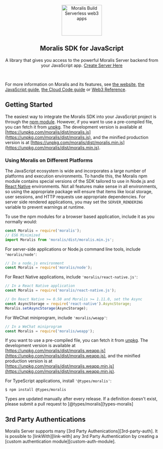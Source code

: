 <p align="center">
    <a href="https://moralis.io">
    <img width="132" height="101" src="https://moralis.io/wp-content/uploads/2021/01/logo.png" class="attachment-full size-full" alt="Moralis Build Serverless web3 apps" loading="lazy" /></a>
</p>

<h2 align="center">Moralis SDK for JavaScript</h2>

<p align="center">
    A library that gives you access to the powerful Moralis Server backend from your JavaScript app. <a href="https://moralis.io">Create Server Here</a>
</p>

<br>

For more information on Moralis and its features, see [the website](https://moralis.io), [the JavaScript guide](https://docs.moralis.io), [the Cloud Code guide](https://docs.moralis.io/moralis-server/cloud-code) or [Web3 Reference](https://docs.moralis.io/moralis-server/web3-sdk/intro).

## Getting Started

The easiest way to integrate the Moralis SDK into your JavaScript project is through the [npm module](https://npmjs.org/moralis).
However, if you want to use a pre-compiled file, you can fetch it from [unpkg](https://unpkg.com). The development version is available at [https://unpkg.com/moralis/dist/moralis.js](https://unpkg.com/moralis/dist/moralis.js), and the minified production version is at [https://unpkg.com/moralis/dist/moralis.min.js](https://unpkg.com/moralis/dist/moralis.min.js).

### Using Moralis on Different Platforms

The JavaScript ecosystem is wide and incorporates a large number of platforms and execution environments. To handle this, the Moralis npm module contains special versions of the SDK tailored to use in Node.js and [React Native](https://facebook.github.io/react-native/) environments. Not all features make sense in all environments, so using the appropriate package will ensure that items like local storage, user sessions, and HTTP requests use appropriate dependencies. For server side rendered applications, you may set the `SERVER_RENDERING` variable to prevent warnings at runtime.

To use the npm modules for a browser based application, include it as you normally would:

```js
const Moralis = require('moralis');
// ES6 Minimized
import Moralis from 'moralis/dist/moralis.min.js';
```

For server-side applications or Node.js command line tools, include `'moralis/node'`:

```js
// In a node.js environment
const Moralis = require('moralis/node');
```

For React Native applications, include `'moralis/react-native.js'`:
```js
// In a React Native application
const Moralis = require('moralis/react-native.js');

// On React Native >= 0.50 and Moralis >= 1.11.0, set the Async
const AsyncStorage = require('react-native').AsyncStorage;
Moralis.setAsyncStorage(AsyncStorage);
```

For WeChat miniprogram, include `'moralis/weapp'`:
```js
// In a WeChat miniprogram
const Moralis = require('moralis/weapp');
```
If you want to use a pre-compiled file, you can fetch it from [unpkg](https://unpkg.com). The development version is available at [https://unpkg.com/moralis/dist/moralis.weapp.js](https://unpkg.com/moralis/dist/moralis.weapp.js), and the minified production version is at [https://unpkg.com/moralis/dist/moralis.weapp.min.js](https://unpkg.com/moralis/dist/moralis.weapp.min.js).

For TypeScript applications, install `'@types/moralis'`:
```
$ npm install @types/moralis
```

Types are updated manually after every release. If a definition doesn't exist, please submit a pull request to [@types/moralis][types-moralis]

## 3rd Party Authentications

Moralis Server supports many [3rd Party Authenications][3rd-party-auth]. It is possible to [linkWith][link-with] any 3rd Party Authentication by creating a [custom authentication module][custom-auth-module].